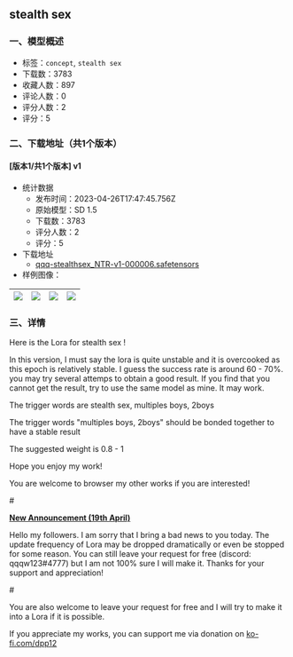 ## stealth sex
### 一、模型概述

- 标签：`concept`, `stealth sex`
- 下载数：3783
- 收藏人数：897
- 评论人数：0
- 评分人数：2
- 评分：5

### 二、下载地址（共1个版本）

#### [版本1/共1个版本] v1

- 统计数据
  - 发布时间：2023-04-26T17:47:45.756Z
  - 原始模型：SD 1.5
  - 下载数：3783
  - 评分人数：2
  - 评分：5
- 下载地址
  - [qqq-stealthsex_NTR-v1-000006.safetensors](https://civitai.com/api/download/models/56080)
- 样例图像：

| <img src="https://image.civitai.com/xG1nkqKTMzGDvpLrqFT7WA/91628381-199b-4336-4279-526a27b3f800/width=450/607728.jpeg" /> | <img src="https://image.civitai.com/xG1nkqKTMzGDvpLrqFT7WA/0c0e5459-5d6f-4c4e-6231-1a2725a63600/width=450/607727.jpeg" /> | <img src="https://image.civitai.com/xG1nkqKTMzGDvpLrqFT7WA/ee9543c6-94b6-4eea-6c85-57cdaf2c8100/width=450/607722.jpeg" /> | <img src="https://image.civitai.com/xG1nkqKTMzGDvpLrqFT7WA/a87f5cea-359d-48a5-9390-3cacf1700500/width=450/607724.jpeg" /> |
| ---- | ---- | ---- | ---- |


### 三、详情
<p>Here is the Lora for stealth sex !</p><p>In this version, I must say the lora is quite unstable and it is overcooked as this epoch is relatively stable. I guess the success rate is around 60 - 70%. you may try several attemps to obtain a good result. If you find that you cannot get the result, try to use the same model as mine. It may work.</p><p>The trigger words are stealth sex, multiples boys, 2boys</p><p>The trigger words "multiples boys, 2boys" should be bonded together to have a stable result</p><p>The suggested weight is 0.8 - 1</p><p>Hope you enjoy my work!</p><p>You are welcome to browser my other works if you are interested!</p><p>#</p><p><strong><u>New Announcement (19th April)</u></strong></p><p>Hello my followers. I am sorry that I bring a bad news to you today. The update frequency of Lora may be dropped dramatically or even be stopped for some reason. You can still leave your request for free (discord: qqqw123#4777) but I am not 100% sure I will make it. Thanks for your support and appreciation!</p><p>#</p><p>You are also welcome to leave your request for free and I will try to make it into a Lora if it is possible.</p><p>If you appreciate my works, you can support me via donation on <a target="_blank" rel="ugc" href="http://ko-fi.com/dpp12">ko-fi.com/dpp12</a></p>